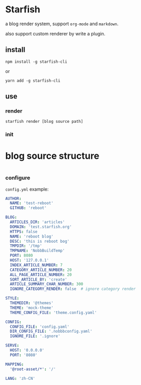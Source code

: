 # Starfish

a blog render system, support `org-mode` and `markdown`.

also support custom renderer by write a plugin.

## install

`npm install -g starfish-cli`

or 

`yarn add -g starfish-cli`

## use

### render
`starfish render [blog source path]`

### init

# blog source structure

``` bash

```

### configure

`config.yml` example:

``` yaml
AUTHOR:
  NAME: 'test-reboot'
  GITHUB: 'reboot'

BLOG:
  ARTICLES_DIR: 'articles'
  DOMAIN: 'test.starfish.org'
  HTTPS: false
  NAME: 'reboot blog'
  DESC: 'this is reboot bog'
  TMPDIR: '/tmp'
  TMPNAME: 'NobbBuildTemp'
  PORT: 8080
  HOST: '127.0.0.1'
  INDEX_ARTICLE_NUMBER: 7
  CATEGORY_ARTICLE_NUMBER: 20
  ALL_PAGE_ARTICLE_NUMBER: 20
  SORT_ARTICLE_BY: 'create'
  ARTICLE_SUMMARY_CHAR_NUMBER: 300
  IGNORE_CATEGORY_RENDER: false  # ignore category render

STYLE:
  THEMEDIR: '@themes'
  THEME: 'mock-theme'
  THEME_CONFIG_FILE: 'theme.config.yaml'

CONFIG:
  CONFIG_FILE: 'config.yaml'
  DIR_CONFIG_FILE: '.nobbbconfig.yaml'
  IGNORE_FILE: '.ignore'

SERVE:
  HOST: '0.0.0.0'
  PORT: '8080'

MAPPING:
  '@root-asset/*': '/'

LANG: 'zh-CN'

```



